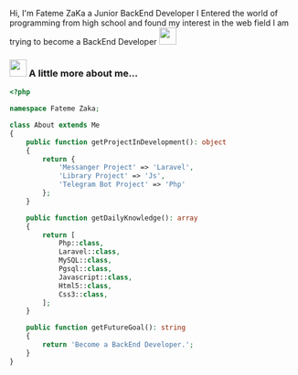 
Hi, I'm Fateme ZaKa a Junior BackEnd Developer
I Entered the world of programming from high school and found my interest in the web field
I am trying to become a BackEnd Developer  <img src="https://emojis.slackmojis.com/emojis/images/1660415350/60615/raising-hands.gif?1660415350" width="30"/>
### <img src="https://emojis.slackmojis.com/emojis/images/1660415435/60800/eyes.gif?1660415435" width="30"/> A little more about me... 

```php
<?php

namespace Fateme Zaka;

class About extends Me
{
    public function getProjectInDevelopment(): object
    {
        return {
            'Messanger Project' => 'Laravel',
            'Library Project' => 'Js',
            'Telegram Bot Project' => 'Php'
        };
    }

    public function getDailyKnowledge(): array
    {
        return [
            Php::class,
            Laravel::class,
            MySQL::class,
            Pgsql::class,
            Javascript::class,
            Html5::class,
            Css3::class,
        ];
    }

    public function getFutureGoal(): string
    {
        return 'Become a BackEnd Developer.';
    }
}
```

